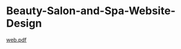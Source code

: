 # Beauty-Salon-and-Spa-Website-Design
[web.pdf](https://github.com/amritapal30/Beauty-Salon-and-Spa-Website-Design/files/12820870/web.pdf)

